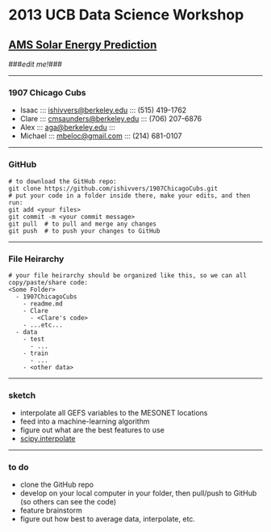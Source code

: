 # 2013 UCB Data Science Workshop #
## [AMS Solar Energy Prediction](http://www.kaggle.com/c/ams-2014-solar-energy-prediction-contest) ##

###_edit me!_###

---------------------------------------
### 1907 Chicago Cubs ###

- Isaac ::: ishivvers@berkeley.edu ::: (515) 419-1762
- Clare ::: cmsaunders@berkeley.edu ::: (706) 207-6876
- Alex ::: aga@berkeley.edu :::
- Michael ::: mbeloc@gmail.com ::: (214) 681-0107

---------------------------------------
### GitHub ###

	# to download the GitHub repo:
	git clone https://github.com/ishivvers/1907ChicagoCubs.git
	# put your code in a folder inside there, make your edits, and then run:
	git add <your files>
	git commit -m <your commit message>
	git pull  # to pull and merge any changes
	git push  # to push your changes to GitHub

---------------------------------------
### File Heirarchy ###

	# your file heirarchy should be organized like this, so we can all copy/paste/share code:
	<Some Folder>
	  - 1907ChicagoCubs
	    - readme.md
	    - Clare
	      - <Clare's code>
	    - ...etc...
	  - data
	    - test
	      - ...
	    - train
	      - ...
	    - <other data>

---------------------------------------
### sketch ###

- interpolate all GEFS variables to the MESONET locations
- feed into a machine-learning algorithm
- figure out what are the best features to use
- [scipy.interpolate](http://docs.scipy.org/doc/scipy/reference/generated/scipy.interpolate.interp2d.html)


---------------------------------------
### to do ###

- clone the GitHub repo
 - develop on your local computer in your folder, then pull/push to GitHub (so others can see the code)
- feature brainstorm
- figure out how best to average data, interpolate, etc.

